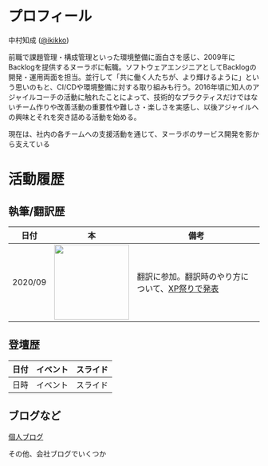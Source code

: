 # プロフィール
中村知成 ([@ikikko](https://twitter.com/ikikko))

前職で課題管理・構成管理といった環境整備に面白さを感じ、2009年にBacklogを提供するヌーラボに転職。ソフトウェアエンジニアとしてBacklogの開発・運用両面を担当。並行して「共に働く人たちが、より輝けるように」という思いのもと、CI/CDや環境整備に対する取り組みも行う。2016年頃に知人のアジャイルコーチの活動に触れたことによって、技術的なプラクティスだけではないチーム作りや改善活動の重要性や難しさ・楽しさを実感し、以後アジャイルへの興味とそれを突き詰める活動を始める。

現在は、社内の各チームへの支援活動を通じて、ヌーラボのサービス開発を影から支えている

# 活動履歴
## 執筆/翻訳歴
|日付|本|備考|
|---|--|---|
|2020/09|<a href="https://www.amazon.co.jp/dp/B08CRMPQL8" target="_blank"><img src="https://m.media-amazon.com/images/I/51FFV7e6OCL.jpg" width="150px" /></a>|翻訳に参加。翻訳時のやり方について、[XP祭りで発表](https://www.slideshare.net/ikikko/scrummaster-the-book-x)|

## 登壇歴
|日付|イベント|スライド|
|---|------|-----|
|日時|イベント|スライド|

## ブログなど

[個人ブログ](https://ikikko.hatenablog.com/)

その他、会社ブログでいくつか
